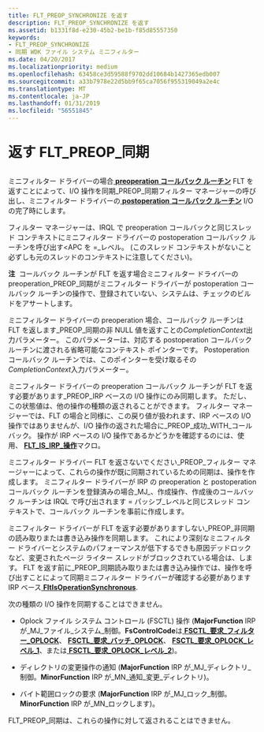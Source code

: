 ```yaml
---
title: FLT_PREOP_SYNCHRONIZE を返す
description: FLT_PREOP_SYNCHRONIZE を返す
ms.assetid: b1331f8d-e230-45b2-be1b-f85d85557350
keywords:
- FLT_PREOP_SYNCHRONIZE
- 同期 WDK ファイル システム ミニフィルター
ms.date: 04/20/2017
ms.localizationpriority: medium
ms.openlocfilehash: 63458ce3d59588f9702dd10684b1427365edb007
ms.sourcegitcommit: a33b7978e22d5bb9f65ca7056f955319049a2e4c
ms.translationtype: MT
ms.contentlocale: ja-JP
ms.lasthandoff: 01/31/2019
ms.locfileid: "56551845"
---
```

# <a name="returning-fltpreopsynchronize"></a>返す FLT\_PREOP\_同期


## <span id="ddk_returning_flt_preop_synchronize_if"></span><span id="DDK_RETURNING_FLT_PREOP_SYNCHRONIZE_IF"></span>


ミニフィルター ドライバーの場合[ **preoperation コールバック ルーチン**](https://msdn.microsoft.com/library/windows/hardware/ff551109) FLT を返すことによって、I/O 操作を同期\_PREOP\_同期フィルター マネージャーの呼び出し、ミニフィルター ドライバーの[ **postoperation コールバック ルーチン**](https://msdn.microsoft.com/library/windows/hardware/ff551107) I/O の完了時にします。

フィルター マネージャーは、IRQL で preoperation コールバックと同じスレッド コンテキストにミニフィルター ドライバーの postoperation コールバック ルーチンを呼び出す&lt;APC を =\_レベル。 (このスレッド コンテキストがないこと必ずしも元のスレッドのコンテキストに注意してください)。

**注**  コールバック ルーチンが FLT を返す場合ミニフィルター ドライバーの preoperation\_PREOP\_同期がミニフィルター ドライバーが postoperation コールバック ルーチンの操作で、登録されていない、システムは、チェックのビルドをアサートします。

 

ミニフィルター ドライバーの preoperation 場合、コールバック ルーチンは FLT を返します\_PREOP\_同期の非 NULL 値を返すことの*CompletionContext*出力パラメーター。 このパラメーターは、対応する postoperation コールバック ルーチンに渡される省略可能なコンテキスト ポインターです。 Postoperation コールバック ルーチンでは、このポインターを受け取るその*CompletionContext*入力パラメーター。

ミニフィルター ドライバーの preoperation コールバック ルーチンが FLT を返す必要があります\_PREOP\_IRP ベースの I/O 操作にのみ同期します。 ただし、この状態値は、他の操作の種類の返されることができます。 フィルター マネージャーでは、FLT の場合と同様に、この戻り値が扱われます、IRP ベースの I/O 操作ではありませんが、I/O 操作の返された場合に\_PREOP\_成功\_WITH\_コールバック。 操作が IRP ベースの I/O 操作であるかどうかを確認するのには、使用、 [ **FLT\_IS\_IRP\_操作**](https://msdn.microsoft.com/library/windows/hardware/ff544654)マクロ。

ミニフィルター ドライバー FLT を返さないでください\_PREOP\_フィルター マネージャーによって、これらの操作が既に同期されているための同期は、操作を作成します。 ミニフィルター ドライバーが IRP の preoperation と postoperation コールバック ルーチンを登録済みの場合\_MJ\_、作成操作、作成後のコールバック ルーチンは IRQL で呼び出されます = パッシブ\_レベルと同じスレッド コンテキストで、コールバック ルーチンを事前に作成します。

ミニフィルター ドライバーが FLT を返す必要がありますしない\_PREOP\_非同期の読み取りまたは書き込み操作を同期します。 これにより深刻なミニフィルター ドライバーとシステムのパフォーマンスが低下するできも原因デッドロックなど、変更されたページ ライター スレッドがブロックされている場合は、します。 FLT を返す前に\_PREOP\_同期読み取りまたは書き込み操作では、操作を呼び出すことによって同期ミニフィルター ドライバーが確認する必要があります IRP ベース[ **FltIsOperationSynchronous**](https://msdn.microsoft.com/library/windows/hardware/ff543351).

次の種類の I/O 操作を同期することはできません。

-   Oplock ファイル システム コントロール (FSCTL) 操作 (**MajorFunction** IRP が\_MJ\_ファイル\_システム\_制御。**FsControlCode**は[ **FSCTL\_要求\_フィルター\_OPLOCK**](https://msdn.microsoft.com/library/windows/hardware/ff545518)、 [ **FSCTL\_要求\_バッチ\_OPLOCK**](https://msdn.microsoft.com/library/windows/hardware/ff545510)、 [ **FSCTL\_要求\_OPLOCK\_レベル\_1**](https://msdn.microsoft.com/library/windows/hardware/ff545538)、または[ **FSCTL\_要求\_OPLOCK\_レベル\_2**](https://msdn.microsoft.com/library/windows/hardware/ff545546))。

-   ディレクトリの変更操作の通知 (**MajorFunction** IRP が\_MJ\_ディレクトリ\_制御。**MinorFunction** IRP が\_MN\_通知\_変更\_ディレクトリ)。

-   バイト範囲ロックの要求 (**MajorFunction** IRP が\_MJ\_ロック\_制御。**MinorFunction** IRP が\_MN\_ロックします)。

FLT\_PREOP\_同期は、これらの操作に対して返されることはできません。

 

 




